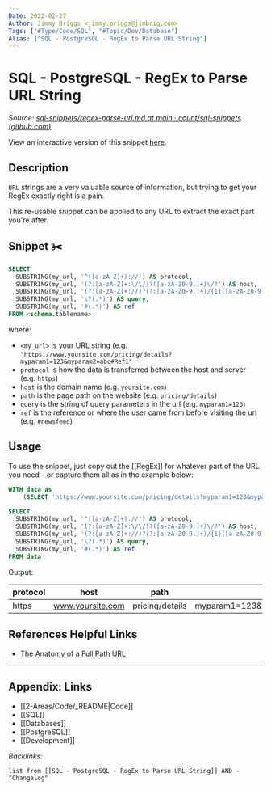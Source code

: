 ```yaml
---
Date: 2022-02-27
Author: Jimmy Briggs <jimmy.briggs@jimbrig.com>
Tags: ["#Type/Code/SQL", "#Topic/Dev/Database"]
Alias: ["SQL - PostgreSQL - RegEx to Parse URL String"]
---
```


# SQL - PostgreSQL - RegEx to Parse URL String

*Source: [sql-snippets/regex-parse-url.md at main · count/sql-snippets (github.com)](https://github.com/count/sql-snippets/blob/main/postgres/regex-parse-url.md)*

View an interactive version of this snippet [here](https://count.co/n/rpoUsuw0s3r?vm=e).

## Description

`URL` strings are a very valuable source of information, but trying to get your RegEx exactly right is a pain.

This re-usable snippet can be applied to any URL to extract the exact part you're after. 

## Snippet ✂️

```sql
SELECT
  SUBSTRING(my_url, '^([a-zA-Z]+)://') AS protocol,
  SUBSTRING(my_url, '(?:[a-zA-Z]+:\/\/)?([a-zA-Z0-9.]+)\/?') AS host,
  SUBSTRING(my_url, '(?:[a-zA-Z]+://)?(?:[a-zA-Z0-9.]+)/{1}([a-zA-Z0-9./]+)') AS path,
  SUBSTRING(my_url, '\?(.*)') AS query,
  SUBSTRING(my_url, '#(.*)') AS ref
FROM <schema.tablename>
```

where:

- `<my_url>` is your URL string (e.g. `"https://www.yoursite.com/pricing/details?myparam1=123&myparam2=abc#Ref1"`
- `protocol` is how the data is transferred between the host and server (e.g. `https`)
- `host` is the domain name (e.g. `yoursite.com`)
- `path` is the page path on the website (e.g. `pricing/details`)
- `query` is the string of query parameters in the url (e.g. `myparam1=123`)
- `ref` is the reference or where the user came from before visiting the url (e.g. `#newsfeed`)

## Usage

To use the snippet, just copy out the [[RegEx]] for whatever part of the URL you need - or capture them all as in the example below: 

```sql
WITH data as 
    (SELECT 'https://www.yoursite.com/pricing/details?myparam1=123&myparam2=abc#newsfeed' AS my_url)

SELECT
  SUBSTRING(my_url, '^([a-zA-Z]+)://') AS protocol,
  SUBSTRING(my_url, '(?:[a-zA-Z]+:\/\/)?([a-zA-Z0-9.]+)\/?') AS host,
  SUBSTRING(my_url, '(?:[a-zA-Z]+://)?(?:[a-zA-Z0-9.]+)/{1}([a-zA-Z0-9./]+)') AS path,
  SUBSTRING(my_url, '\?(.*)') AS query,
  SUBSTRING(my_url, '#(.*)') AS ref
FROM data
```

Output:

| protocol | host             | path            | query                              | ref      |
| -------- | ---------------- | --------------- | ---------------------------------- | -------- |
| https    | www.yoursite.com | pricing/details | myparam1=123&myparam2=abc#newsfeed | newsfeed |

## References Helpful Links

- [The Anatomy of a Full Path URL](https://zvelo.com/anatomy-of-full-path-url-hostname-protocol-path-more/)


***

## Appendix: Links

- [[2-Areas/Code/_README|Code]]
- [[SQL]]
- [[Databases]]
- [[PostgreSQL]]
- [[Development]]

*Backlinks:*

```dataview
list from [[SQL - PostgreSQL - RegEx to Parse URL String]] AND -"Changelog"
```